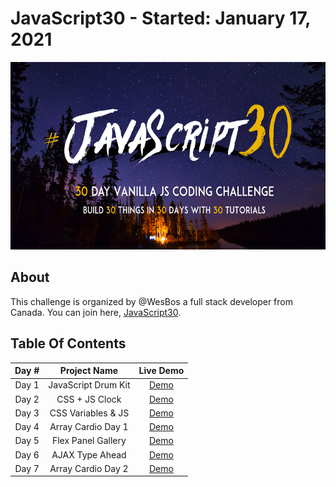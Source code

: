 # JavaScript30 - Started: January 17, 2021
<img src="https://github.com/dyarawilliams/JavaScript30/blob/master/images/javascript30-banner.png?raw=true" height="300" >

## About

This challenge is organized by @WesBos a full stack developer from Canada. You can join here, <a href="https://javascript30.com/" target="_blank">JavaScript30</a>.

## Table Of Contents

| Day #  | Project Name        |                     Live Demo                           |
| :----: | :-----------------: | :-----------------------------------------------------: |
| Day 1  | JavaScript Drum Kit | [Demo](https://codepen.io/dyarawilliams/full/poEGbgd)   |
| Day 2  |   CSS + JS Clock    | [Demo](https://codepen.io/dyarawilliams/full/oNzmVrX)   |
| Day 3  |  CSS Variables & JS | [Demo](https://codepen.io/dyarawilliams/full/xxEBYNW)   |
| Day 4  |  Array Cardio Day 1 | [Demo](https://codepen.io/dyarawilliams/pen/oNzOmwW)   |
| Day 5  |  Flex Panel Gallery | [Demo](https://codepen.io/dyarawilliams/full/JjRqNPd)   |
| Day 6  |   AJAX Type Ahead   | [Demo](https://codepen.io/dyarawilliams/full/WNGBXoN)   |
| Day 7  |  Array Cardio Day 2 | [Demo](https://codepen.io/dyarawilliams/pen/yLadgmM)   |